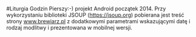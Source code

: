 #Liturgia Godzin
Pierszy:-) projekt Android początek 2014.
Przy wykorzystaniu biblioteki JSOUP (https://jsoup.org) pobierana jest treść strony www.brewiarz.pl z dodatkowymi 
parametrami wskazującymi datę i rodzaj modlitwy i prezentowana w mobilnej wersji.
